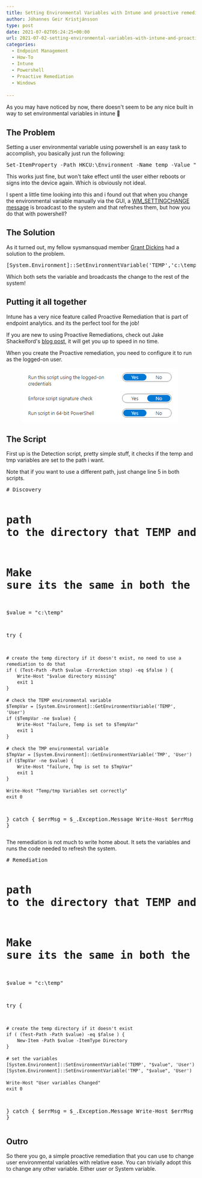 ```yaml
---
title: Setting Environmental Variables with Intune and proactive remediations
author: Jóhannes Geir Kristjánsson
type: post
date: 2021-07-02T05:24:25+00:00
url: 2021-07-02-setting-environmental-variables-with-intune-and-proactive-remediations/
categories:
  - Endpoint Management
  - How-To
  - Intune
  - Powershell
  - Proactive Remediation
  - Windows

---
```

 

As you may have noticed by now, there doesn't seem to be any nice built in way to set environmental variables in intune 🙁

## The Problem

Setting a user environmental variable using powershell is an easy task to accomplish, you basically just run the following:

<div class="wp-block-codemirror-blocks-code-block code-block">
  <pre class="CodeMirror" data-setting="{&quot;mode&quot;:&quot;powershell&quot;,&quot;mime&quot;:&quot;application/x-powershell&quot;,&quot;theme&quot;:&quot;default&quot;,&quot;lineNumbers&quot;:true,&quot;styleActiveLine&quot;:true,&quot;lineWrapping&quot;:true,&quot;readOnly&quot;:false,&quot;fileName&quot;:&quot;example.ps1&quot;,&quot;language&quot;:&quot;PowerShell&quot;,&quot;modeName&quot;:&quot;powershell&quot;}">Set-ItemProperty -Path HKCU:\Environment -Name temp -Value "c:\temp\"</pre>
</div>

This works just fine, but won't take effect until the user either reboots or signs into the device again. Which is obviously not ideal.

I spent a little time looking into this and i found out that when you change the environmental variable manually via the GUI, a [WM_SETTINGCHANGE message](https://docs.microsoft.com/en-us/windows/win32/winmsg/wm-settingchange) is broadcast to the system and that refreshes them, but how you do that with powershell?

## The Solution

As it turned out, my fellow sysmansquad member [Grant Dickins](https://sysmansquad.com/author/gduk/) had a solution to the problem.

<div class="wp-block-codemirror-blocks-code-block code-block">
  <pre class="CodeMirror" data-setting="{&quot;mode&quot;:&quot;powershell&quot;,&quot;mime&quot;:&quot;application/x-powershell&quot;,&quot;theme&quot;:&quot;default&quot;,&quot;lineNumbers&quot;:true,&quot;styleActiveLine&quot;:true,&quot;lineWrapping&quot;:true,&quot;readOnly&quot;:false,&quot;fileName&quot;:&quot;Example 2.ps1&quot;,&quot;language&quot;:&quot;PowerShell&quot;,&quot;modeName&quot;:&quot;powershell&quot;}">[System.Environment]::SetEnvironmentVariable('TEMP','c:\temp\','User')</pre>
</div>

Which both sets the variable and broadcasts the change to the rest of the system!

## Putting it all together

Intune has a very nice feature called Proactive Remediation that is part of endpoint analytics. and its the perfect tool for the job!

If you are new to using Proactive Remediations, check out Jake Shackelford's [blog post,](https://sysmansquad.com/2020/07/07/intune-autopilot-proactive-remediation/) it will get you up to speed in no time.

When you create the Proactive remediation, you need to configure it to run as the logged-on user.<figure class="wp-block-image size-large">

![](vmconnect_68MRJGl48P.png) </figure> 

## The Script

First up is the Detection script, pretty simple stuff, it checks if the temp and tmp variables are set to the path i want.

Note that if you want to use a different path, just change line 5 in both scripts.

<div class="wp-block-codemirror-blocks-code-block code-block">
  <pre class="CodeMirror" data-setting="{&quot;mode&quot;:&quot;powershell&quot;,&quot;mime&quot;:&quot;application/x-powershell&quot;,&quot;theme&quot;:&quot;default&quot;,&quot;lineNumbers&quot;:true,&quot;styleActiveLine&quot;:true,&quot;lineWrapping&quot;:true,&quot;readOnly&quot;:false,&quot;fileName&quot;:&quot;Detection.ps1&quot;,&quot;language&quot;:&quot;PowerShell&quot;,&quot;modeName&quot;:&quot;powershell&quot;}"># Discovery

# path to the directory that TEMP and TMP should point towards
# Make sure its the same in both the remediation and discovery scripts
$value = "c:\temp\"

try {

    # create the temp directory if it doesn't exist, no need to use a remediation to do that
    if ( (Test-Path -Path $value -ErrorAction stop) -eq $false ) {
        Write-Host "$value directory missing"
        exit 1
    }

    # check the TEMP environmental variable
    $TempVar = [System.Environment]::GetEnvironmentVariable('TEMP', 'User')
    if ($TempVar -ne $value) {
        Write-Host "failure, Temp is set to $TempVar"
        exit 1
    }

    # check the TMP environmental variable
    $TmpVar = [System.Environment]::GetEnvironmentVariable('TMP', 'User')
    if ($TmpVar -ne $value) {
        Write-Host "failure, Tmp is set to $TmpVar"
        exit 1
    }

    Write-Host "Temp/tmp Variables set correctly"
    exit 0

}
catch {
    $errMsg = $_.Exception.Message
    Write-Host $errMsg
    exit 1 
}</pre>
</div>

The remediation is not much to write home about. It sets the variables and runs the code needed to refresh the system.

<div class="wp-block-codemirror-blocks-code-block code-block">
  <pre class="CodeMirror" data-setting="{&quot;mode&quot;:&quot;powershell&quot;,&quot;mime&quot;:&quot;application/x-powershell&quot;,&quot;theme&quot;:&quot;default&quot;,&quot;lineNumbers&quot;:true,&quot;styleActiveLine&quot;:true,&quot;lineWrapping&quot;:true,&quot;readOnly&quot;:false,&quot;fileName&quot;:&quot;Remediation.ps1&quot;,&quot;language&quot;:&quot;PowerShell&quot;,&quot;modeName&quot;:&quot;powershell&quot;}"># Remediation

# path to the directory that TEMP and TMP should point towards
# Make sure its the same in both the remediation and discovery scripts
$value = "c:\temp\"

try {

    # create the temp directory if it doesn't exist
    if ( (Test-Path -Path $value) -eq $false ) {
        New-Item -Path $value -ItemType Directory
    }

    # set the variables
    [System.Environment]::SetEnvironmentVariable('TEMP', "$value", 'User')
    [System.Environment]::SetEnvironmentVariable('TMP', "$value", 'User')

    Write-Host "User variables Changed"
    exit 0
}
catch {
    $errMsg = $_.Exception.Message
    Write-Host $errMsg
    exit 1 
}</pre>
</div>

## Outro

So there you go, a simple proactive remediation that you can use to change user environmental variables with relative ease. You can trivially adopt this to change any other variable. Either user or System variable.
